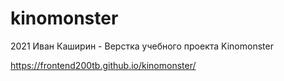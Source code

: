 # kinomonster
2021 Иван Каширин - Верстка учебного проекта Kinomonster

https://frontend200tb.github.io/kinomonster/

